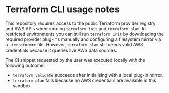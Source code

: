 # Terraform CLI usage notes

This repository requires access to the public Terraform provider registry and AWS APIs when running
`terraform init` and `terraform plan`. In restricted environments you can still run `terraform init`
by downloading the required provider plug-ins manually and configuring a filesystem mirror via a
`.terraformrc` file. However, `terraform plan` still needs valid AWS credentials because it queries
live AWS data sources.

The CI snippet requested by the user was executed locally with the following outcome:

- `terraform validate` succeeds after initialising with a local plug-in mirror.
- `terraform plan` fails because no AWS credentials are available in this sandbox.


